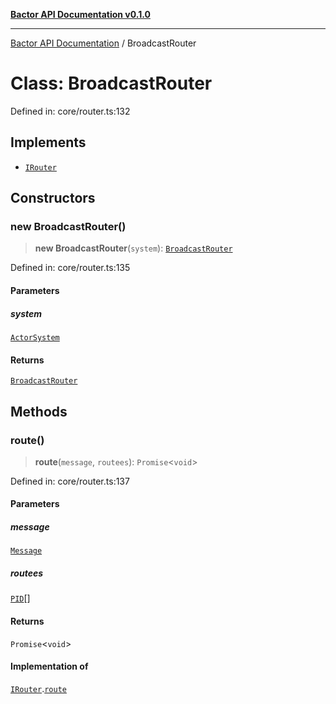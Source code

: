[**Bactor API Documentation v0.1.0**](../README.md)

***

[Bactor API Documentation](../globals.md) / BroadcastRouter

# Class: BroadcastRouter

Defined in: core/router.ts:132

## Implements

- [`IRouter`](../interfaces/IRouter.md)

## Constructors

### new BroadcastRouter()

> **new BroadcastRouter**(`system`): [`BroadcastRouter`](BroadcastRouter.md)

Defined in: core/router.ts:135

#### Parameters

##### system

[`ActorSystem`](ActorSystem.md)

#### Returns

[`BroadcastRouter`](BroadcastRouter.md)

## Methods

### route()

> **route**(`message`, `routees`): `Promise`\<`void`\>

Defined in: core/router.ts:137

#### Parameters

##### message

[`Message`](../interfaces/Message.md)

##### routees

[`PID`](../interfaces/PID.md)[]

#### Returns

`Promise`\<`void`\>

#### Implementation of

[`IRouter`](../interfaces/IRouter.md).[`route`](../interfaces/IRouter.md#route)
